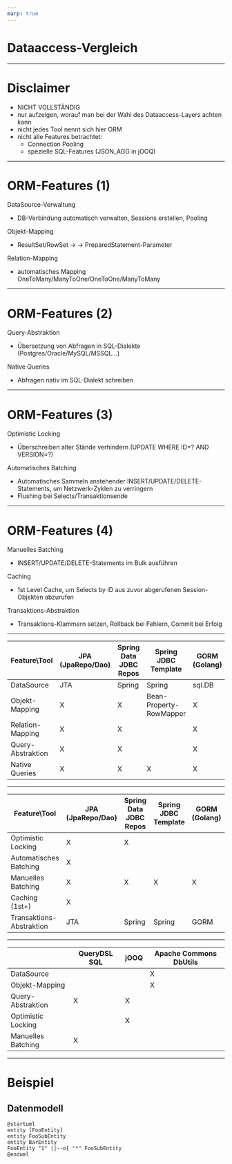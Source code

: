 ```yaml
---
marp: true
---
```

<!-- 
_class: lead 
-->

# Dataaccess-Vergleich

---

# Disclaimer
* NICHT VOLLSTÄNDIG
* nur aufzeigen, worauf man bei der Wahl des Dataaccess-Layers achten kann
* nicht jedes Tool nennt sich hier ORM
* nicht alle Features betrachtet:
    * Connection Pooling
    * spezielle SQL-Features (JSON_AGG in jOOQ)

---

# ORM-Features (1)

DataSource-Verwaltung
* DB-Verbindung automatisch verwalten, Sessions erstellen, Pooling

Objekt-Mapping
* ResultSet/RowSet -> <T> -> PreparedStatement-Parameter

Relation-Mapping
* automatisches Mapping OneToMany/ManyToOne/OneToOne/ManyToMany

---

# ORM-Features (2)

Query-Abstraktion
* Übersetzung von Abfragen in SQL-Dialekte (Postgres/Oracle/MySQL/MSSQL…)

Native Queries
* Abfragen nativ im SQL-Dialekt schreiben

---

# ORM-Features (3)
Optimistic Locking
* Überschreiben alter Stände verhindern (UPDATE WHERE ID=? AND VERSION=?)

Automatisches Batching
* Automatisches Sammeln anstehender INSERT/UPDATE/DELETE-Statements, um Netzwerk-Zyklen zu verringern
* Flushing bei Selects/Transaktionsende

---

# ORM-Features (4)
Manuelles Batching
* INSERT/UPDATE/DELETE-Statements im Bulk ausführen

Caching
* 1st Level Cache, um Selects by ID aus zuvor abgerufenen Session-Objekten abzurufen

Transaktions-Abstraktion
* Transaktions-Klammern setzen, Rollback bei Fehlern, Commit bei Erfolg

---

| Feature\Tool           | JPA (JpaRepo/Dao) | Spring Data JDBC Repos | Spring JDBC Template | GORM (Golang) |
|------------------------|-------------------|-------------------------------|----------|--------|
| DataSource             | JTA               | Spring                        | Spring               | sql.DB |
| Objekt-Mapping         | X                 | X                             | Bean-Property-RowMapper| X      |
| Relation-Mapping       | X                 | X                             |                      | X      |
| Query-Abstraktion      | X | X |  | X |
| Native Queries         | X | X | X | X |

---
| Feature\Tool           | JPA (JpaRepo/Dao) | Spring Data JDBC Repos | Spring JDBC Template | GORM (Golang) |
|------------------------|-------------------|-------------------------------|----------|--------|
| Optimistic Locking     | X | X |	 |
| Automatisches Batching | X |  | |
| Manuelles Batching     | X | X | X | X |
| Caching (1st+)         | X |  |  | |
| Transaktions-Abstraktion | JTA | Spring | Spring | GORM |

---

|  | QueryDSL SQL | jOOQ | Apache Commons DbUtils
|-|--|--|--|
| DataSource | | | X
| Objekt-Mapping | | | X
| Query-Abstraktion | X | X |
| Optimistic Locking | | X |
| Manuelles Batching | X | | 	

---

# Beispiel
## Datenmodell

```plantuml
@startuml
entity [FooEntity]
entity FooSubEntity
entity BarEntity
FooEntity "1" ||--o{ "*" FooSubEntity
@enduml
```